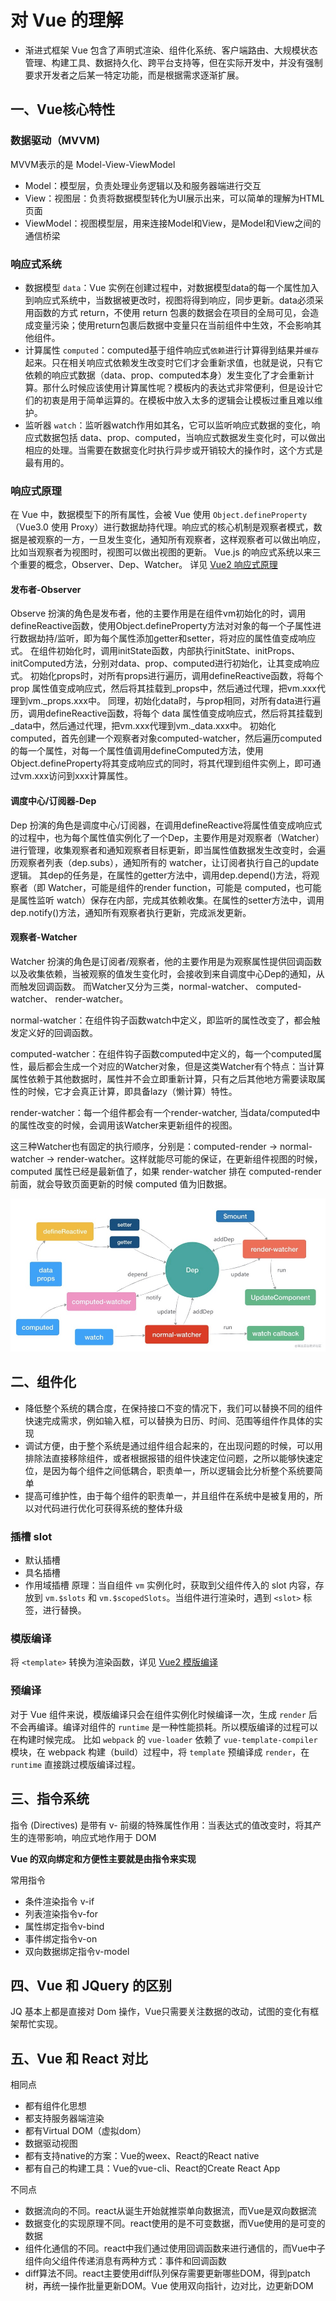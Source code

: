 # 对 Vue 的理解
* 渐进式框架
  Vue 包含了声明式渲染、组件化系统、客户端路由、大规模状态管理、构建工具、数据持久化、跨平台支持等，但在实际开发中，并没有强制要求开发者之后某一特定功能，而是根据需求逐渐扩展。
## 一、Vue核心特性
### 数据驱动（MVVM)
MVVM表示的是 Model-View-ViewModel

* Model：模型层，负责处理业务逻辑以及和服务器端进行交互
* View：视图层：负责将数据模型转化为UI展示出来，可以简单的理解为HTML页面
* ViewModel：视图模型层，用来连接Model和View，是Model和View之间的通信桥梁

### 响应式系统
* 数据模型 `data`：Vue 实例在创建过程中，对数据模型data的每一个属性加入到响应式系统中，当数据被更改时，视图将得到响应，同步更新。data必须采用函数的方式 return，不使用 return 包裹的数据会在项目的全局可见，会造成变量污染；使用return包裹后数据中变量只在当前组件中生效，不会影响其他组件。
* 计算属性 `computed`：computed基于组件响应式`依赖`进行计算得到结果并`缓存`起来。只在相关响应式依赖发生改变时它们才会重新求值，也就是说，只有它依赖的响应式数据（data、prop、computed本身）发生变化了才会重新计算。那什么时候应该使用计算属性呢？模板内的表达式非常便利，但是设计它们的初衷是用于简单运算的。在模板中放入太多的逻辑会让模板过重且难以维护。
* 监听器 `watch`：监听器watch作用如其名，它可以监听响应式数据的变化，响应式数据包括 data、prop、computed，当响应式数据发生变化时，可以做出相应的处理。当需要在数据变化时执行异步或开销较大的操作时，这个方式是最有用的。

### 响应式原理
在 Vue 中，数据模型下的所有属性，会被 Vue 使用 `Object.defineProperty` （Vue3.0 使用 Proxy）进行数据劫持代理。响应式的核心机制是观察者模式，数据是被观察的一方，一旦发生变化，通知所有观察者，这样观察者可以做出响应，比如当观察者为视图时，视图可以做出视图的更新。
Vue.js 的响应式系统以来三个重要的概念，Observer、Dep、Watcher。
详见 [Vue2 响应式原理](./Vue2%20响应式原理.md)

#### 发布者-Observer
Observe 扮演的角色是发布者，他的主要作用是在组件vm初始化的时，调用defineReactive函数，使用Object.defineProperty方法对对象的每一个子属性进行数据劫持/监听，即为每个属性添加getter和setter，将对应的属性值变成响应式。
在组件初始化时，调用initState函数，内部执行initState、initProps、initComputed方法，分别对data、prop、computed进行初始化，让其变成响应式。
初始化props时，对所有props进行遍历，调用defineReactive函数，将每个 prop 属性值变成响应式，然后将其挂载到_props中，然后通过代理，把vm.xxx代理到vm._props.xxx中。
同理，初始化data时，与prop相同，对所有data进行遍历，调用defineReactive函数，将每个 data 属性值变成响应式，然后将其挂载到_data中，然后通过代理，把vm.xxx代理到vm._data.xxx中。
初始化computed，首先创建一个观察者对象computed-watcher，然后遍历computed的每一个属性，对每一个属性值调用defineComputed方法，使用Object.defineProperty将其变成响应式的同时，将其代理到组件实例上，即可通过vm.xxx访问到xxx计算属性。

#### 调度中心/订阅器-Dep
Dep 扮演的角色是调度中心/订阅器，在调用defineReactive将属性值变成响应式的过程中，也为每个属性值实例化了一个Dep，主要作用是对观察者（Watcher）进行管理，收集观察者和通知观察者目标更新，即当属性值数据发生改变时，会遍历观察者列表（dep.subs），通知所有的 watcher，让订阅者执行自己的update逻辑。
其dep的任务是，在属性的getter方法中，调用dep.depend()方法，将观察者（即 Watcher，可能是组件的render function，可能是 computed，也可能是属性监听 watch）保存在内部，完成其依赖收集。在属性的setter方法中，调用dep.notify()方法，通知所有观察者执行更新，完成派发更新。

#### 观察者-Watcher
Watcher 扮演的角色是订阅者/观察者，他的主要作用是为观察属性提供回调函数以及收集依赖，当被观察的值发生变化时，会接收到来自调度中心Dep的通知，从而触发回调函数。
而Watcher又分为三类，normal-watcher、 computed-watcher、 render-watcher。

normal-watcher：在组件钩子函数watch中定义，即监听的属性改变了，都会触发定义好的回调函数。

computed-watcher：在组件钩子函数computed中定义的，每一个computed属性，最后都会生成一个对应的Watcher对象，但是这类Watcher有个特点：当计算属性依赖于其他数据时，属性并不会立即重新计算，只有之后其他地方需要读取属性的时候，它才会真正计算，即具备lazy（懒计算）特性。

render-watcher：每一个组件都会有一个render-watcher, 当data/computed中的属性改变的时候，会调用该Watcher来更新组件的视图。

这三种Watcher也有固定的执行顺序，分别是：computed-render -> normal-watcher -> render-watcher。这样就能尽可能的保证，在更新组件视图的时候，computed 属性已经是最新值了，如果 render-watcher 排在 computed-render 前面，就会导致页面更新的时候 computed 值为旧数据。

![响应式原理](./imgs/响应式原理.jpg)


## 二、组件化
* 降低整个系统的耦合度，在保持接口不变的情况下，我们可以替换不同的组件快速完成需求，例如输入框，可以替换为日历、时间、范围等组件作具体的实现
* 调试方便，由于整个系统是通过组件组合起来的，在出现问题的时候，可以用排除法直接移除组件，或者根据报错的组件快速定位问题，之所以能够快速定位，是因为每个组件之间低耦合，职责单一，所以逻辑会比分析整个系统要简单
* 提高可维护性，由于每个组件的职责单一，并且组件在系统中是被复用的，所以对代码进行优化可获得系统的整体升级

### 插槽 slot
* 默认插槽
* 具名插槽
* 作用域插槽
原理：当自组件 `vm` 实例化时，获取到父组件传入的 slot 内容，存放到 `vm.$slots` 和 `vm.$scopedSlots`。当组件进行渲染时，遇到 `<slot>` 标签，进行替换。

### 模版编译
将 `<template>` 转换为渲染函数，详见 [Vue2 模版编译](./Vue%20模版编译.md)

### 预编译
对于 Vue 组件来说，模版编译只会在组件实例化时候编译一次，生成 `render` 后不会再编译。编译对组件的 `runtime` 是一种性能损耗。所以模版编译的过程可以在构建时候完成。
比如 `webpack` 的 `vue-loader` 依赖了 `vue-template-compiler` 模块，在 webpack 构建（build）过程中，将 `template` 预编译成 `render`，在 `runtime` 直接跳过模版编译过程。

## 三、指令系统
指令 (Directives) 是带有 v- 前缀的特殊属性作用：当表达式的值改变时，将其产生的连带影响，响应式地作用于 DOM

**Vue 的双向绑定和方便性主要就是由指令来实现**

常用指令
* 条件渲染指令 v-if
* 列表渲染指令v-for
* 属性绑定指令v-bind
* 事件绑定指令v-on
* 双向数据绑定指令v-model

## 四、Vue 和 JQuery 的区别
JQ 基本上都是直接对 Dom 操作，Vue只需要关注数据的改动，试图的变化有框架帮忙实现。

## 五、Vue 和 React 对比
相同点
* 都有组件化思想
* 都支持服务器端渲染
* 都有Virtual DOM（虚拟dom）
* 数据驱动视图
* 都有支持native的方案：Vue的weex、React的React native
* 都有自己的构建工具：Vue的vue-cli、React的Create React App

不同点
* 数据流向的不同。react从诞生开始就推崇单向数据流，而Vue是双向数据流
* 数据变化的实现原理不同。react使用的是不可变数据，而Vue使用的是可变的数据
* 组件化通信的不同。react中我们通过使用回调函数来进行通信的，而Vue中子组件向父组件传递消息有两种方式：事件和回调函数
* diff算法不同。react主要使用diff队列保存需要更新哪些DOM，得到patch树，再统一操作批量更新DOM。Vue 使用双向指针，边对比，边更新DOM